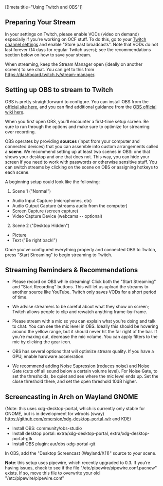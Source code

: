 [[!meta title="Using Twitch and OBS"]]

## Preparing Your Stream

In your settings on Twitch, please enable VODs (video on demand) especially if you're working on OCF stuff. To do this, go to your [Twitch channel settings](https://dashboard.twitch.tv/settings/channel) and enable "Store past broadcasts". Note that VODs do not last forever (14 days for regular Twitch users); see the recommendations section below on how to save your stream.

When streaming, keep the Stream Manager open (ideally on another screen) to see chat. You can get to this from https://dashboard.twitch.tv/stream-manager.

## Setting up OBS to stream to Twitch

OBS is pretty straightforward to configure. You can install OBS from the [official site here](https://obsproject.com/download), and you can find additional guidance from the [OBS official wiki here](https://obsproject.com/wiki/).

When you first open OBS, you'll encounter a first-time setup screen. Be sure to run through the options and make sure to optimize for streaming over recording.

OBS operates by providing **sources** (input from your computer and connected devices) that you can assemble into custom arrangements called a **scene**. We recommend setting up at least two scenes in OBS: one that shows your desktop and one that does not. This way, you can hide your screen if you need to work with passwords or otherwise sensitive stuff. You can switch streams by clicking on the scene on OBS or assigning hotkeys to each scene.

A beginning setup could look like the following:

1. Scene 1 ("Normal")
  - Audio Input Capture (microphones, etc)
  - Audio Output Capture (streams audio from the computer)
  - Screen Capture (screen capture)
  - Video Capture Device (webcams -- optional)
2. Scene 2 ("Desktop Hidden")
  - Picture
  - Text ("Be right back!")

Once you've configured everything properly and connected OBS to Twitch, press "Start Streaming" to begin streaming to Twitch.

## Streaming Reminders & Recommendations

- Please record on OBS while streaming! Click both the "Start Streaming" and "Start Recording" buttons. This will let us upload the streams to another source like YouTube. Twitch only saves VODs for a short period of time.

- We advise streamers to be careful about what they show on screen; Twitch allows people to clip and rewatch anything frame-by-frame.

- Please stream with a mic so you can explain what you're doing and talk to chat. You can see the mic level in OBS. Ideally this should be hovering around the yellow range, but it should never hit the far right of the bar. If you're maxing out, decrease the mic volume. You can apply filters to the mic by clicking the gear icon.

- OBS has several options that will optimize stream quality. If you have a GPU, enable hardware acceleration.

- We recommend adding Noise Supression (reduces noise) and Noise Gate (cuts off all sound below a certain volume level). For Noise Gate, to set the thresholds, be quiet and see where the mic level ends up. Set the close threshold there, and set the open threshold 10dB higher.

## Screencasting in Arch on Wayland GNOME

(Note: this uses xdg-desktop-portal, which is currently only stable for GNOME, but is in development for wlroots (sway) https://github.com/emersion/xdg-desktop-portal-wlr and KDE)

- Install OBS: community/obs-studio
- Install desktop portal: extra/xdg-desktop-portal, extra/xdg-desktop-portal-gtk
- Install OBS plugin: aur/obs-xdg-portal-git

In OBS, add the "Desktop Screencast (Wayland/X11)" source to your scene.

**Note**: this setup uses pipewire, which recently upgraded to 0.3. If you're having issues, check to see if the file "/etc/pipewire/pipewire.conf.pacnew" exists.
If so, move this file to overwrite your old "/etc/pipewire/pipewire.conf"
